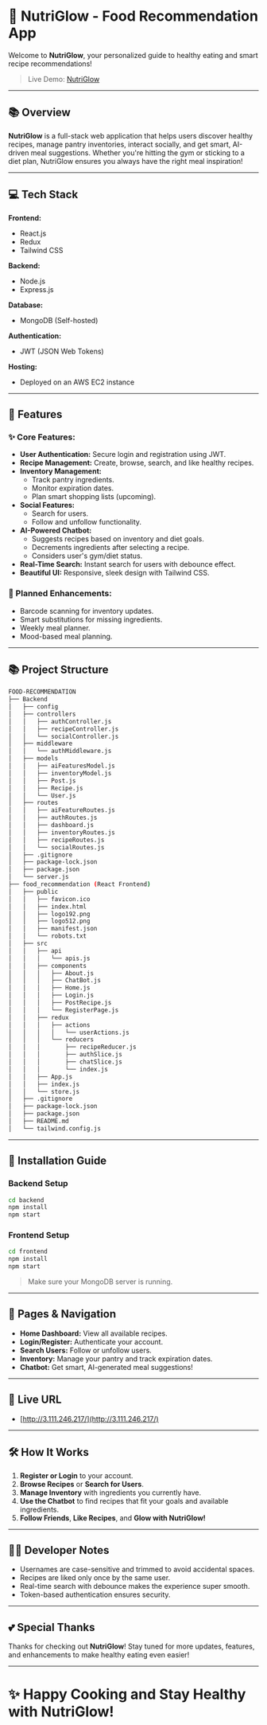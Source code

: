 # 🥗 NutriGlow - Food Recommendation App

Welcome to **NutriGlow**, your personalized guide to healthy eating and smart recipe recommendations!

> Live Demo: [NutriGlow](http://3.111.246.217/)

---

## 📚 Overview
**NutriGlow** is a full-stack web application that helps users discover healthy recipes, manage pantry inventories, interact socially, and get smart, AI-driven meal suggestions. Whether you're hitting the gym or sticking to a diet plan, NutriGlow ensures you always have the right meal inspiration!

---

## 💻 Tech Stack

**Frontend:**
- React.js
- Redux
- Tailwind CSS

**Backend:**
- Node.js
- Express.js

**Database:**
- MongoDB (Self-hosted)

**Authentication:**
- JWT (JSON Web Tokens)

**Hosting:**
- Deployed on an AWS EC2 instance

---

## 💪 Features

### ✨ Core Features:
- **User Authentication:** Secure login and registration using JWT.
- **Recipe Management:** Create, browse, search, and like healthy recipes.
- **Inventory Management:**
  - Track pantry ingredients.
  - Monitor expiration dates.
  - Plan smart shopping lists (upcoming).
- **Social Features:**
  - Search for users.
  - Follow and unfollow functionality.
- **AI-Powered Chatbot:**
  - Suggests recipes based on inventory and diet goals.
  - Decrements ingredients after selecting a recipe.
  - Considers user's gym/diet status.
- **Real-Time Search:** Instant search for users with debounce effect.
- **Beautiful UI:** Responsive, sleek design with Tailwind CSS.

### 🔄 Planned Enhancements:
- Barcode scanning for inventory updates.
- Smart substitutions for missing ingredients.
- Weekly meal planner.
- Mood-based meal planning.

---

## 📚 Project Structure

```bash
FOOD-RECOMMENDATION
├── Backend
│   ├── config
│   ├── controllers
│   │   ├── authController.js
│   │   ├── recipeController.js
│   │   └── socialController.js
│   ├── middleware
│   │   └── authMiddleware.js
│   ├── models
│   │   ├── aiFeaturesModel.js
│   │   ├── inventoryModel.js
│   │   ├── Post.js
│   │   ├── Recipe.js
│   │   └── User.js
│   ├── routes
│   │   ├── aiFeatureRoutes.js
│   │   ├── authRoutes.js
│   │   ├── dashboard.js
│   │   ├── inventoryRoutes.js
│   │   ├── recipeRoutes.js
│   │   └── socialRoutes.js
│   ├── .gitignore
│   ├── package-lock.json
│   ├── package.json
│   └── server.js
├── food_recommendation (React Frontend)
│   ├── public
│   │   ├── favicon.ico
│   │   ├── index.html
│   │   ├── logo192.png
│   │   ├── logo512.png
│   │   ├── manifest.json
│   │   └── robots.txt
│   ├── src
│   │   ├── api
│   │   │   └── apis.js
│   │   ├── components
│   │   │   ├── About.js
│   │   │   ├── ChatBot.js
│   │   │   ├── Home.js
│   │   │   ├── Login.js
│   │   │   ├── PostRecipe.js
│   │   │   └── RegisterPage.js
│   │   ├── redux
│   │   │   ├── actions
│   │   │   │   └── userActions.js
│   │   │   └── reducers
│   │   │       ├── recipeReducer.js
│   │   │       ├── authSlice.js
│   │   │       ├── chatSlice.js
│   │   │       └── index.js
│   │   ├── App.js
│   │   ├── index.js
│   │   └── store.js
│   ├── .gitignore
│   ├── package-lock.json
│   ├── package.json
│   ├── README.md
│   └── tailwind.config.js

```

---

## 🔧 Installation Guide

### Backend Setup
```bash
cd backend
npm install
npm start
```

### Frontend Setup
```bash
cd frontend
npm install
npm start
```

> Make sure your MongoDB server is running.

---

## 📱 Pages & Navigation
- **Home Dashboard:** View all available recipes.
- **Login/Register:** Authenticate your account.
- **Search Users:** Follow or unfollow users.
- **Inventory:** Manage your pantry and track expiration dates.
- **Chatbot:** Get smart, AI-generated meal suggestions!

---

## 🚀 Live URL
- [http://3.111.246.217/](http://3.111.246.217/)

---

## 🛠️ How It Works
1. **Register or Login** to your account.
2. **Browse Recipes** or **Search for Users**.
3. **Manage Inventory** with ingredients you currently have.
4. **Use the Chatbot** to find recipes that fit your goals and available ingredients.
5. **Follow Friends**, **Like Recipes**, and **Glow with NutriGlow!**

---

## 👨‍💼 Developer Notes
- Usernames are case-sensitive and trimmed to avoid accidental spaces.
- Recipes are liked only once by the same user.
- Real-time search with debounce makes the experience super smooth.
- Token-based authentication ensures security.

---

## 💕 Special Thanks
Thanks for checking out **NutriGlow**! Stay tuned for more updates, features, and enhancements to make healthy eating even easier!

---

# ✨ Happy Cooking and Stay Healthy with NutriGlow!

